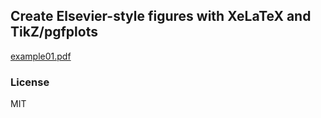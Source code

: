 ## Create Elsevier-style figures with XeLaTeX and TikZ/pgfplots

[example01.pdf](example01.pdf)

### License

MIT
